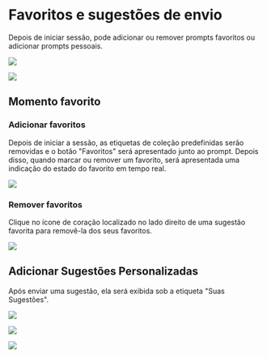 # Favoritos e sugestões de envio

Depois de iniciar sessão, pode adicionar ou remover prompts favoritos ou adicionar prompts pessoais.

![](https://img.newzone.top/2023-06-05-13-51-23.png?imageMogr2/format/webp/thumbnail/500x)

![](https://img.newzone.top/2023-06-05-13-53-20.png?imageMogr2/format/webp)

## Momento favorito

### Adicionar favoritos

Depois de iniciar a sessão, as etiquetas de coleção predefinidas serão removidas e o botão "Favoritos" será apresentado junto ao prompt. Depois disso, quando marcar ou remover um favorito, será apresentada uma indicação do estado do favorito em tempo real.

![](https://img.newzone.top/2023-06-05-13-56-01.png?imageMogr2/format/webp/thumbnail/500x)

### Remover favoritos

Clique no ícone de coração localizado no lado direito de uma sugestão favorita para removê-la dos seus favoritos.

![](https://img.newzone.top/2023-06-05-13-57-27.png?imageMogr2/format/webp/thumbnail/500x)

## Adicionar Sugestões Personalizadas

Após enviar uma sugestão, ela será exibida sob a etiqueta "Suas Sugestões".

![](https://img.newzone.top/2023-06-05-13-58-16.png?imageMogr2/format/webp/thumbnail/500x)

![](https://img.newzone.top/2023-06-05-14-06-09.png?imageMogr2/format/webp)

![](https://img.newzone.top/2023-06-05-14-08-52.png?imageMogr2/format/webp/thumbnail/500x)
